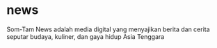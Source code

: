 # news
Som-Tam News adalah media digital yang menyajikan berita dan cerita seputar budaya, kuliner, dan gaya hidup Asia Tenggara
